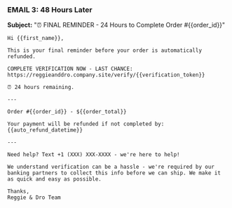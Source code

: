 ### EMAIL 3: 48 Hours Later

**Subject:** "⏰ FINAL REMINDER - 24 Hours to Complete Order #{{order_id}}"

```
Hi {{first_name}},

This is your final reminder before your order is automatically refunded.

COMPLETE VERIFICATION NOW - LAST CHANCE:
https://reggieanddro.company.site/verify/{{verification_token}}

⏰ 24 hours remaining.

---

Order #{{order_id}} - ${{order_total}}

Your payment will be refunded if not completed by:
{{auto_refund_datetime}}

---

Need help? Text +1 (XXX) XXX-XXXX - we're here to help!

We understand verification can be a hassle - we're required by our banking partners to collect this info before we can ship. We make it as quick and easy as possible.

Thanks,
Reggie & Dro Team
```
